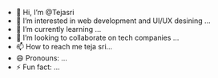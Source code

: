 - 👋 Hi, I’m @Tejasri
- 👀 I’m interested in web development and UI/UX desining ...
- 🌱 I’m currently learning ...
- 💞️ I’m looking to collaborate on tech companies ...
- 📫 How to reach me teja sri...
- 😄 Pronouns: ...
- ⚡ Fun fact: ...

<!---
Tejasrisushma/Tejasrisushma is a ✨ special ✨ repository because its `README.md` (this file) appears on your GitHub profile.
You can click the Preview link to take a look at your changes.
--->
